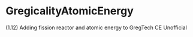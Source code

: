 # GregicalityAtomicEnergy
(1.12) Adding fission reactor and atomic energy to GregTech CE Unofficial
